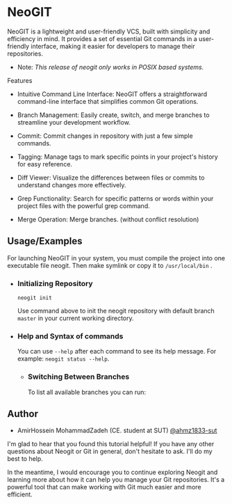 # NeoGIT

NeoGIT is a lightweight and user-friendly VCS, built with simplicity and efficiency in mind. It provides a set of essential Git commands in a user-friendly interface, making it easier for developers to manage their repositories.
* Note: _This release of neogit only works in POSIX based systems._

Features
* Intuitive Command Line Interface: NeoGIT offers a straightforward command-line interface that simplifies common Git operations.

* Branch Management: Easily create, switch, and merge branches to streamline your development workflow.

* Commit: Commit changes in repository with just a few simple commands.

* Tagging: Manage tags to mark specific points in your project's history for easy reference.

* Diff Viewer: Visualize the differences between files or commits to understand changes more effectively.

* Grep Functionality: Search for specific patterns or words within your project files with the powerful grep command.

* Merge Operation: Merge branches. (without conflict resolution)

## Usage/Examples

For launching NeoGIT in your system, you must compile the project into one executable file neogit. Then make symlink or copy it to `/usr/local/bin` . 

* ### Initializing Repository
    ```
    neogit init
    ```
    Use command above to init the neogit repository with default branch `master` in your current working directory.

* ### Help and Syntax of commands
	You can use `--help` after each command to see  its help message. For example: `neogit status --help`.
	* ### Switching Between Branches
        To list all available branches you can run:



## Author

- AmirHossein MohammadZadeh (CE. student at SUT) [@ahmz1833-sut](https://github.com/ahmz1833-sut)

I'm glad to hear that you found this tutorial helpful! If you have any other questions about Neogit or Git in general, don't hesitate to ask. I'll do my best to help.

In the meantime, I would encourage you to continue exploring Neogit and learning more about how it can help you manage your Git repositories. It's a powerful tool that can make working with Git much easier and more efficient.